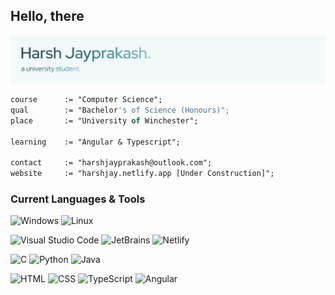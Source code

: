 ## Hello, there

![Banner](profile-banner.png)

```pas
course      := "Computer Science";
qual        := "Bachelor's of Science (Honours)";
place       := "University of Winchester";

learning    := "Angular & Typescript";

contact     := "harshjayprakash@outlook.com";
website     := "harshjay.netlify.app [Under Construction]";
```

### Current Languages & Tools

![Windows](https://img.shields.io/badge/-Windows%20NT-white?logo=windows&logoColor=00585f&style=flat-square)
![Linux](https://img.shields.io/badge/-Linux-white?logo=linux&logoColor=00585f&style=flat-square)
<br/>

![Visual Studio Code](https://img.shields.io/badge/-Visual%20Studio%20Code-white?logo=visual-studio-code&logoColor=00585f&style=flat-square)
![JetBrains](https://img.shields.io/badge/-JetBrains-white?logo=jetbrains&logoColor=00585f&style=flat-square)
![Netlify](https://img.shields.io/badge/-Netlify-white?logo=netlify&logoColor=00585f&style=flat-square)
<br/>

![C](https://img.shields.io/badge/-C-white?logo=c&logoColor=00585f&style=flat-square)
![Python](https://img.shields.io/badge/-Python-white?logo=python&logoColor=00585f&style=flat-square)
![Java](https://img.shields.io/badge/-Java-white?logo=openjdk&logoColor=00585f&style=flat-square)
<br/>

![HTML](https://img.shields.io/badge/-HTML-white?logo=html5&logoColor=00585f&style=flat-square)
![CSS](https://img.shields.io/badge/-CSS-white?logo=css3&logoColor=00585f&style=flat-square)
![TypeScript](https://img.shields.io/badge/-Typescript-white?logo=typescript&logoColor=00585f&style=flat-square)
![Angular](https://img.shields.io/badge/-Angular-white?logo=angular&logoColor=00585f&style=flat-square)
